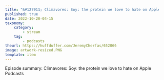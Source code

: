 ```yaml
---
title: "&#127911; ‎Climavores: Soy: the protein we love to hate on Apple Podcasts"
published: true
date: 2022-10-20-04-15
taxonomy:
    category:
        - stream
    tag:
        - podcasts
theurl: https://huffduffer.com/JeremyCherfas/652066
image: artwork-resized.PNG
template: item
---
```


Episode summary: ‎Climavores: Soy: the protein we love to hate on Apple Podcasts
